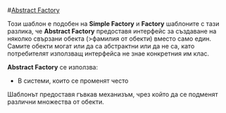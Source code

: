 #[Abstract Factory](https://sourcemaking.com/design_patterns/abstract_factory)

Този шаблон е подобен на **Simple Factory** и **Factory** шаблоните с тази разлика, че **Abstract Factory** предоставя интерфейс за създаване на няколко свързани обекта (>фамилия от обекти) вместо само един. Самите обекти могат или да са абстрактни или да не са, като потребителят използващ интерфейса не знае конкретния им клас.

**Abstract Factory** се използва:

* В системи, които се променят често

Шаблонът предоставя гъвкав механизъм, чрез който да се подменят различни множества от обекти.
